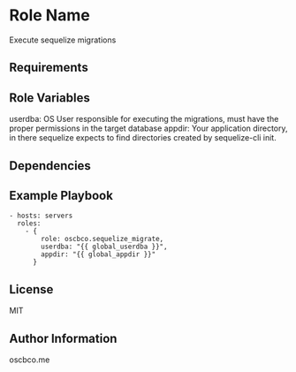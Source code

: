 Role Name
=========

Execute sequelize migrations

Requirements
------------

Role Variables
--------------

userdba: OS User responsible for executing the migrations, must have the proper permissions in the target database
appdir: Your application directory, in there sequelize expects to find directories created by sequelize-cli init.

Dependencies
------------

Example Playbook
----------------

    - hosts: servers
      roles:
        - {
            role: oscbco.sequelize_migrate,
            userdba: "{{ global_userdba }}",
            appdir: "{{ global_appdir }}"
          }

License
-------

MIT

Author Information
------------------

oscbco.me
